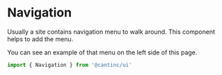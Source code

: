 # Navigation

Usually a site contains navigation menu to walk around.
This component helps to add the menu.

You can see an example of that menu on the left side of this page.

```typescript
import { Navigation } from '@cantinc/ui'
```
